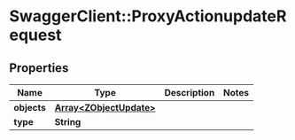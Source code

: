 # SwaggerClient::ProxyActionupdateRequest

## Properties
Name | Type | Description | Notes
------------ | ------------- | ------------- | -------------
**objects** | [**Array&lt;ZObjectUpdate&gt;**](ZObjectUpdate.md) |  | 
**type** | **String** |  | 


